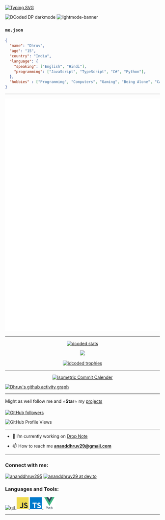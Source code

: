<!-- SVG Typing Animation  -->
[![Typing SVG](https://readme-typing-svg.herokuapp.com?font=Fira+Code&color=9AA6B2&size=32&center=true&vCenter=true&lines=Hi+%F0%9F%91%8B%2C+I'm+Dhruv)](https://git.io/typing-svg)

![DCoded DP darkmode](https://user-images.githubusercontent.com/65074550/126991264-dad10d03-f1f1-4317-91ba-4c53e59c0112.gif#gh-dark-mode-only)
![lightmode-banner](https://user-images.githubusercontent.com/65074550/154921132-bce40455-d8e3-4ace-ba59-48855f65e1a5.gif#gh-light-mode-only)

### `me.json`
```json
{
  "name": "Dhruv",
  "age": "15",
  "country": "India",
  "language": {
    "speaking": ["English", "Hindi"],
    "programming": ["JavaScript", "TypeScript", "C#", "Python"],
  },
  "hobbies" : ["Programming", "Computers", "Gaming", "Being Alone", "Cars"],
}
```

---
<!-- GitHub Actions : Metrics -->
<p align="center"><img alt="iDCoded Metrics" src="/github-metrics.svg"></p>

---
<!-- Discord Presence  -->
<!-- <p align="center"> <a href="https://discord.com/users/558680515796795412"> <img alt="Discord Presence" src="https://lanyard.cnrad.dev/api/558680515796795412"/> </a> </p> -->
<!-- [![Discord Presence](https://lanyard.cnrad.dev/api/558680515796795412)](https://discord.com/users/558680515796795412) -->

<!-- My GitHub Stats -->
<p align="center"> <a href="https://github.com/iDCoded"> <img src="https://github-readme-stats.vercel.app/api?username=iDCoded&show_icons=true&theme=onedark&hide_border=true" alt="dcoded stats" /> </a> </p>

<!-- My GitHub Streaks  -->
<p align="center" > <img src="http://github-readme-streak-stats.herokuapp.com?user=iDCoded&theme=onedark&hide_border=true" href="https://github.com/iDCoded"/> </p>
<!-- [![My GitHub Streak](http://github-readme-streak-stats.herokuapp.com?user=iDCoded&theme=nord&hide_border=true)](https://git.io/streak-stats) -->

<!-- My Trophies -->
<p align="center"> <a href='https://github.com/iDCoded'><img src="https://github-profile-trophy.vercel.app/?username=idcoded&theme=onedark&row=2&column=3&no-frame=true" alt="idcoded trophies" /> </a> </p>

<!-- StackOverflow Flair -->
<!-- <p align="center"> <a href="https://stackoverflow.com/users/13818436/dhruv-anand"><img src="https://stackoverflow.com/users/flair/13818436.png?theme=dark" width="208" height="58" alt="profile for Dhruv Anand at Stack Overflow, Q&amp;A for professional and enthusiast programmers" title="profile for Dhruv Anand at Stack Overflow, Q&amp;A for professional and enthusiast programmers"></a> </p> -->

<!-- 
<p align="center"> <a href="https://github.com/iDCoded/D-Pad"> <img src="https://github-readme-stats.vercel.app/api/pin/?username=iDCoded&repo=D-Pad&theme=onedark&hide_border=true" alt="d-pad" /> </a> </p>

<p align="center"> <a href="https://github.com/iDCoded/Pomodoro-App"> <img src="https://github-readme-stats.vercel.app/api/pin/?username=iDCoded&repo=Pomodoro-App&theme=onedark&hide_border=true" alt="pomodoro app"> </a> </p>
-->

---
<!-- Contributions -->
<!-- Isometric Commit Calender -->
<p align='center'> <a href='https://github.com/iDCoded'><img src='https://metrics.lecoq.io/iDCoded?template=classic&base.activity=0&base.community=0&base.repositories=0&base.metadata=0&isocalendar=1&isocalendar.duration=half-year&config.timezone=Asia%2FKolkata' alt='Isometric Commit Calender'/> </a> </p>

<!-- Activity Graph -->
[![Dhruv's github activity graph](https://activity-graph.herokuapp.com/graph?username=iDCoded&area=true&hide_border=true&theme=github&bg_color=22272E)](https://github.com/iDCoded)

---
 
<p>Might as well follow me and ⭐<b>Star</b>⭐ my <a href='https://github.com/iDCoded?tab=repositories'>projects</a></p>
<a href='https://github.com/iDCoded?tab=followers'><img alt="GitHub followers" src="https://img.shields.io/github/followers/iDCoded?style=for-the-badge"></a>

![GitHub Profile Views](https://komarev.com/ghpvc/?username=iDCoded&style=flat-square&color=282c34)


---


- 🔭 I’m currently working on [Drop Note](https://github.com/iDCoded/drop-note)

- 📫 How to reach me **ananddhruv29@gmail.com**

---

<h3 align="left">Connect with me:</h3>
<p align="left">
<a href="https://twitter.com/ananddhruv295" target="blank"><img align="center" src="https://raw.githubusercontent.com/rahuldkjain/github-profile-readme-generator/master/src/images/icons/Social/twitter.svg" alt="ananddhruv295" height="30" width="40" /></a>
  <a href='https://dev.to/ananddhruv295'> <img align="center" src="https://img.shields.io/badge/dev.to-0A0A0A?style=for-the-badge&logo=dev.to&logoColor=white" alt="ananddhruv29 at dev.to"/> </a>
</p>


<h3 align="left">Languages and Tools:</h3>
<p align="left"> <a href="https://git-scm.com/" target="_blank" rel="noreferrer"> <img src="https://www.vectorlogo.zone/logos/git-scm/git-scm-icon.svg" alt="git" width="40" height="40"/> </a> <a href="https://developer.mozilla.org/en-US/docs/Web/JavaScript" target="_blank" rel="noreferrer"> <img src="https://raw.githubusercontent.com/devicons/devicon/master/icons/javascript/javascript-original.svg" alt="javascript" width="40" height="40"/> </a> <a href="https://www.typescriptlang.org/" target="_blank" rel="noreferrer"> <img src="https://raw.githubusercontent.com/devicons/devicon/master/icons/typescript/typescript-original.svg" alt="typescript" width="40" height="40"/> </a> <a href="https://vuejs.org/" target="_blank" rel="noreferrer"> <img src="https://raw.githubusercontent.com/devicons/devicon/master/icons/vuejs/vuejs-original-wordmark.svg" alt="vuejs" width="40" height="40"/> </a> </p>

---
